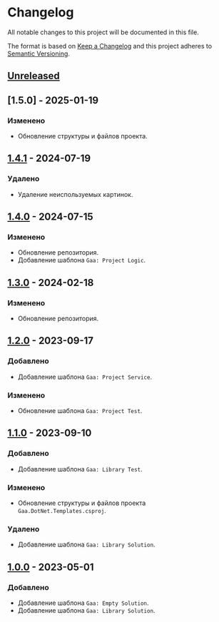 # Changelog

All notable changes to this project will be documented in this file.

The format is based on [Keep a Changelog](http://keepachangelog.com/ru/1.0.0/) and this project adheres to [Semantic Versioning](https://semver.org/lang/ru/spec/v2.0.0.html).

## [Unreleased]

## [1.5.0] - 2025-01-19

### Изменено

- Обновление структуры и файлов проекта.

## [1.4.1] - 2024-07-19

### Удалено

- Удаление неиспользуемых картинок.

## [1.4.0] - 2024-07-15

### Изменено

- Обновление репозитория.
- Добавление шаблона `Gaa: Project Logic`.

## [1.3.0] - 2024-02-18

### Изменено

- Обновление репозитория.

## [1.2.0] - 2023-09-17

### Добавлено

- Добавление шаблона `Gaa: Project Service`.

### Изменено

- Обновление шаблона `Gaa: Project Test`.

## [1.1.0] - 2023-09-10

### Добавлено

- Добавление шаблона `Gaa: Library Test`.

### Изменено

- Обновление структуры и файлов проекта `Gaa.DotNet.Templates.csproj`.

### Удалено

- Добавление шаблона `Gaa: Library Solution`.

## [1.0.0] - 2023-05-01

### Добавлено

- Добавление шаблона `Gaa: Empty Solution`.
- Добавление шаблона `Gaa: Library Solution`.

[Unreleased]: https://github.com/g-aa/gaa-dotnet-templates/compare/release-v1.4.1...main
[1.4.1]: https://github.com/g-aa/gaa-dotnet-templates/compare/release-v1.4.0...release-v1.4.1
[1.4.0]: https://github.com/g-aa/gaa-dotnet-templates/compare/release-v1.3.0...release-v1.4.0
[1.3.0]: https://github.com/g-aa/gaa-dotnet-templates/compare/release-v1.2.0...release-v1.3.0
[1.2.0]: https://github.com/g-aa/gaa-dotnet-templates/compare/release-v1.1.0...release-v1.2.0
[1.1.0]: https://github.com/g-aa/gaa-dotnet-templates/compare/release-v1.0.0...release-v1.1.0
[1.0.0]: https://github.com/g-aa/gaa-dotnet-templates/releases/tag/release-v1.0.0